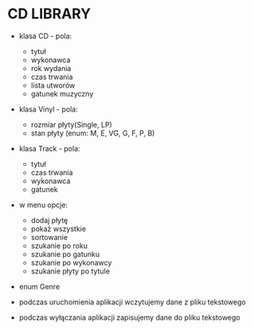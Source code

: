 # CD LIBRARY

* klasa CD - pola:
    * tytuł
    * wykonawca
    * rok wydania
    * czas trwania
    * lista utworów
    * gatunek muzyczny
    
* klasa Vinyl - pola:
    * rozmiar płyty(Single, LP)
    * stan płyty (enum: M, E, VG, G, F, P, B)
    
* klasa Track - pola:
    * tytuł
    * czas trwania
    * wykonawca
    * gatunek

* w menu opcje:
    * dodaj płytę
    * pokaż wszystkie
    * sortowanie
    * szukanie po roku
    * szukanie po gatunku
    * szukanie po wykonawcy
    * szukanie płyty po tytule
    
* enum Genre

* podczas uruchomienia aplikacji wczytujemy dane z pliku tekstowego
* podczas wyłączania aplikacji zapisujemy dane do pliku tekstowego